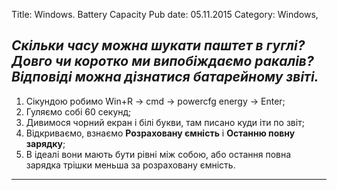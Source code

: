 Title: Windows. Battery Capacity
Pub date: 05.11.2015
Category: Windows, 

_Скільки часу можна шукати паштет в гуглі?
Довго чи коротко ми випобіждаємо ракалів?
Відповіді можна дізнатися батарейному звіті._
-----

1. Сікундою робимо Win+R -> cmd -> powercfg energy -> Enter;
2. Гуляємо собі 60 секунд;
3. Дивимося чорний екран і білі букви, там писано куди іти по звіт;
4. Відкриваємо, взнаємо **Розраховану ємність** і **Останню повну зарядку**;
5. В ідеалі вони мають бути рівні між собою, або остання повна зарядка трішки меньша за розраховану ємність.
-----